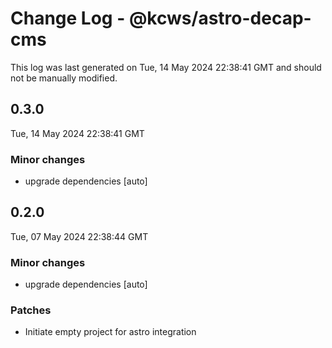 # Change Log - @kcws/astro-decap-cms

This log was last generated on Tue, 14 May 2024 22:38:41 GMT and should not be manually modified.

## 0.3.0
Tue, 14 May 2024 22:38:41 GMT

### Minor changes

- upgrade dependencies [auto]

## 0.2.0
Tue, 07 May 2024 22:38:44 GMT

### Minor changes

- upgrade dependencies [auto]

### Patches

- Initiate empty project for astro integration

